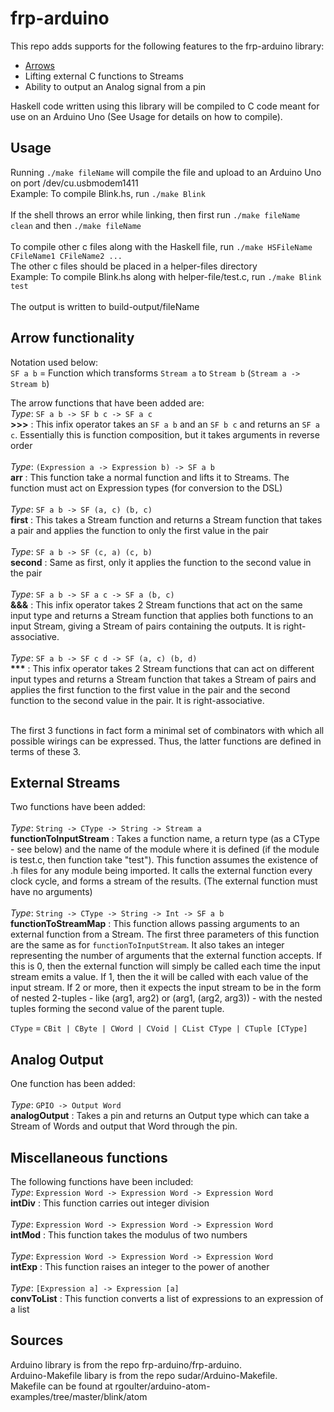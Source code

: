 # frp-arduino

This repo adds supports for the following features to the frp-arduino library:
<ul>
<li><a href="http://www.cse.chalmers.se/~rjmh/afp-arrows.pdf" target="_blank">Arrows</a></li>
<li>Lifting external C functions to Streams</li>
<li>Ability to output an Analog signal from a pin</li>
</ul>

Haskell code written using this library will be compiled to C code meant for use on an Arduino Uno (See Usage for details on how to compile).

## Usage

Running `./make fileName` will compile the file and upload to an Arduino Uno on port /dev/cu.usbmodem1411<br>
Example: To compile Blink.hs, run `./make Blink`
<br>
<br>
If the shell throws an error while linking, then first run `./make fileName clean` and then `./make fileName`
<br>
<br>
To compile other c files along with the Haskell file, run `./make HSFileName CFileName1 CFileName2 ...`<br>
The other c files should be placed in a helper-files directory<br>
Example: To compile Blink.hs along with helper-file/test.c, run `./make Blink test`
<br>
<br>
The output is written to build-output/fileName

## Arrow functionality

Notation used below:
<br>
`SF a b` = Function which transforms `Stream a` to `Stream b` (`Stream a -> Stream b`)

The arrow functions that have been added are:
<br>
*Type*: `SF a b -> SF b c -> SF a c`
<br>
**\>>>** : This infix operator takes an `SF a b` and an `SF b c` and returns an `SF a c`. Essentially this is function composition, but it takes arguments in reverse order
<br>
<br>
*Type*: `(Expression a -> Expression b) -> SF a b`
<br>
**arr** : This function take a normal function and lifts it to Streams. The function must act on Expression types (for conversion to the DSL)
<br>
<br>
*Type*: `SF a b -> SF (a, c) (b, c)`
<br>
**first** : This takes a Stream function and returns a Stream function that takes a pair and applies the function to only the first value in the pair
<br>
<br>
*Type*: `SF a b -> SF (c, a) (c, b)`
<br>
**second** : Same as first, only it applies the function to the second value in the pair
<br>
<br>
*Type*: `SF a b -> SF a c -> SF a (b, c)`
<br>
**&&&** : This infix operator takes 2 Stream functions that act on the same input type and returns a Stream function that applies both functions to an input Stream, giving a Stream of pairs containing the outputs. It is right-associative.
<br>
<br>
*Type*: `SF a b -> SF c d -> SF (a, c) (b, d)`
<br>
__***__ : This infix operator takes 2 Stream functions that can act on different input types and returns a Stream function that takes a Stream of pairs and applies the first function to the first value in the pair and the second function to the second value in the pair. It is right-associative.
<br>
<br>

The first 3 functions in fact form a minimal set of combinators with which all possible wirings can be expressed. Thus, the latter functions are defined in terms of these 3.

## External Streams

Two functions have been added:
<br>
<br>
*Type*: `String -> CType -> String -> Stream a`
<br>
**functionToInputStream** : Takes a function name, a return type (as a CType - see below) and the name of the module where it is defined (if the module is test.c, then function take "test"). This function assumes the existence of .h files for any module being imported. It calls the external function every clock cycle, and forms a stream of the results. (The external function must have no arguments)
<br>
<br>
*Type*: `String -> CType -> String -> Int -> SF a b`
<br>
**functionToStreamMap** : This function allows passing arguments to an external function from a Stream. The first three parameters of this function are the same as for `functionToInputStream`. It also takes an integer representing the number of arguments that the external function accepts. If this is 0, then the external function will simply be called each time the input stream emits a value. If 1, then the it will be called with each value of the input stream. If 2 or more, then it expects the input stream to be in the form of nested 2-tuples - like (arg1, arg2) or (arg1, (arg2, arg3)) - with the nested tuples forming the second value of the parent tuple.
<br>

`CType` = `CBit | CByte | CWord | CVoid | CList CType | CTuple [CType]`

## Analog Output

One function has been added:
<br>
<br>
*Type*: `GPIO -> Output Word`
<br>
**analogOutput** : Takes a pin and returns an Output type which can take a Stream of Words and output that Word through the pin.

## Miscellaneous functions

The following functions have been included:
<br>
*Type*: `Expression Word -> Expression Word -> Expression Word`
<br>
**intDiv** : This function carries out integer division
<br>
<br>
*Type*: `Expression Word -> Expression Word -> Expression Word`
<br>
**intMod** : This function takes the modulus of two numbers
<br>
<br>
*Type*: `Expression Word -> Expression Word -> Expression Word`
<br>
**intExp** : This function raises an integer to the power of another
<br>
<br>
*Type*: `[Expression a] -> Expression [a]`
<br>
**convToList** : This function converts a list of expressions to an expression of a list

## Sources

Arduino library is from the repo frp-arduino/frp-arduino.
<br>
Arduino-Makefile libary is from the repo sudar/Arduino-Makefile.
<br>
Makefile can be found at rgoulter/arduino-atom-examples/tree/master/blink/atom

